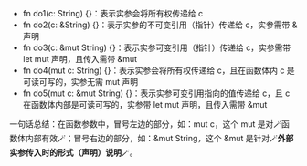 * fn do1(c: String) {}：表示实参会将所有权传递给 c
* fn do2(c: &String) {}：表示实参的不可变引用（指针）传递给 c，实参需带 & 声明
* fn do3(c: &mut String) {}：表示实参可变引用（指针）传递给 c，实参需带 let mut 声明，且传入需带 &mut
* fn do4(mut c: String) {}：表示实参会将所有权传递给 c，且在函数体内 c 是可读可写的，实参无需 mut 声明
* fn do5(mut c: &mut String) {}：表示实参可变引用指向的值传递给 c，且 c 在函数体内部是可读可写的，实参带 let mut 声明，且传入需带 &mut

一句话总结：在函数参数中，冒号左边的部分，如：mut c，这个 mut 是对🪄函数体内部有效🪄；冒号右边的部分，如：&mut String，这个 &mut 是针对🪄**外部实参传入时的形式（声明）说明**🪄。